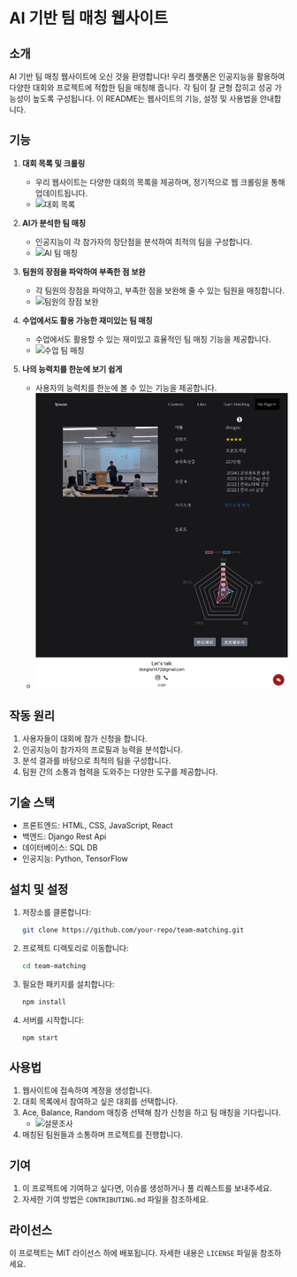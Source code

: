 # AI 기반 팀 매칭 웹사이트

## 소개

AI 기반 팀 매칭 웹사이트에 오신 것을 환영합니다! 우리 플랫폼은 인공지능을 활용하여 다양한 대회와 프로젝트에 적합한 팀을 매칭해 줍니다. 각 팀이 잘 균형 잡히고 성공 가능성이 높도록 구성됩니다. 이 README는 웹사이트의 기능, 설정 및 사용법을 안내합니다.

## 기능

1. **대회 목록 및 크롤링**

   - 우리 웹사이트는 다양한 대회의 목록을 제공하며, 정기적으로 웹 크롤링을 통해 업데이트됩니다.
   - ![대회 목록](./images/a.png)

2. **AI가 분석한 팀 매칭**

   - 인공지능이 각 참가자의 장단점을 분석하여 최적의 팀을 구성합니다.
   - ![AI 팀 매칭](./images/b.png)

3. **팀원의 장점을 파악하여 부족한 점 보완**

   - 각 팀원의 장점을 파악하고, 부족한 점을 보완해 줄 수 있는 팀원을 매칭합니다.
   - ![팀원의 장점 보완](./images/c.png)

4. **수업에서도 활용 가능한 재미있는 팀 매칭**

   - 수업에서도 활용할 수 있는 재미있고 효율적인 팀 매칭 기능을 제공합니다.
   - ![수업 팀 매칭](./images/d.png)

5. **나의 능력치를 한눈에 보기 쉽게**
   - 사용자의 능력치를 한눈에 볼 수 있는 기능을 제공합니다.
   - ![능력치 한눈에 보기](./images/e.png)

## 작동 원리

1. 사용자들이 대회에 참가 신청을 합니다.
2. 인공지능이 참가자의 프로필과 능력을 분석합니다.
3. 분석 결과를 바탕으로 최적의 팀을 구성합니다.
4. 팀원 간의 소통과 협력을 도와주는 다양한 도구를 제공합니다.

## 기술 스택

- 프론트엔드: HTML, CSS, JavaScript, React
- 백엔드: Django Rest Api
- 데이터베이스: SQL DB
- 인공지능: Python, TensorFlow

## 설치 및 설정

1. 저장소를 클론합니다:
   ```bash
   git clone https://github.com/your-repo/team-matching.git
   ```
2. 프로젝트 디렉토리로 이동합니다:
   ```bash
   cd team-matching
   ```
3. 필요한 패키지를 설치합니다:
   ```bash
   npm install
   ```
4. 서버를 시작합니다:
   ```bash
   npm start
   ```

## 사용법

1. 웹사이트에 접속하여 계정을 생성합니다.
2. 대회 목록에서 참여하고 싶은 대회를 선택합니다.
3. Ace, Balance, Random 매칭중 선택해 참가 신청을 하고 팀 매칭을 기다립니다.
   - ![설문조사](./images/a.png)
4. 매칭된 팀원들과 소통하며 프로젝트를 진행합니다.

## 기여

1. 이 프로젝트에 기여하고 싶다면, 이슈를 생성하거나 풀 리퀘스트를 보내주세요.
2. 자세한 기여 방법은 `CONTRIBUTING.md` 파일을 참조하세요.

## 라이선스

이 프로젝트는 MIT 라이선스 하에 배포됩니다. 자세한 내용은 `LICENSE` 파일을 참조하세요.

